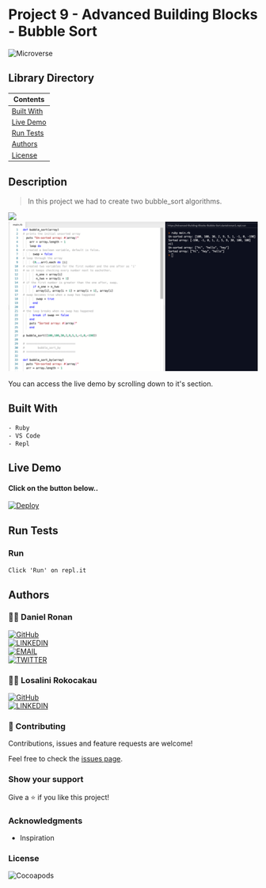 # Project 9 - Advanced Building Blocks - Bubble Sort
![Microverse](https://img.shields.io/badge/-Microverse-6F23FF?style=for-the-badge)
## Library Directory
 
| Contents        |
| ------------- |
| [Built With](#built-with) |
| [Live Demo](#live-demo) |
| [Run Tests](#run-tests) |
| [Authors](#authors) | 
| [License](#license) | 

## Description
> In this project we had to create two bubble_sort algorithms.

<img src="http://upload.wikimedia.org/wikipedia/commons/c/c8/Bubble-sort-example-300px.gif" markdown="1">
<img src="./assets/main-sc.png" alt="main screenshot of code">

You can access the live demo by scrolling down to it's section.

## Built With
```
- Ruby
- VS Code
- Repl
```

## Live Demo

#### Click on the button below..

[![Deploy](https://vercel.com/button)](https://repl.it/@DanielRonan1/Advanced-Building-Blocks-Bubble-Sort)

## Run Tests

### Run
```
Click 'Run' on repl.it
```

## Authors

### 👨‍💻 Daniel Ronan
[![GitHub](https://img.shields.io/badge/-GitHub-000?style=for-the-badge&logo=GitHub&logoColor=white)](https://github.com/DcRonan) <br>
[![LINKEDIN](https://img.shields.io/badge/-LINKEDIN-0077B5?style=for-the-badge&logo=Linkedin&logoColor=white)](https://www.linkedin.com/in/danronan10/) <br>
[![EMAIL](https://img.shields.io/badge/-EMAIL-D14836?style=for-the-badge&logo=Mail.Ru&logoColor=white)](mailto:danielconnorronan@gmail.com) <br>
[![TWITTER](https://img.shields.io/badge/-TWITTER-1DA1F2?style=for-the-badge&logo=Twitter&logoColor=white)](https://twitter.com/dc_ronan)

### 👩‍💻 Losalini Rokocakau

[![GitHub](https://img.shields.io/badge/-GitHub-000?style=for-the-badge&logo=GitHub&logoColor=white)](https://github.com/chelmerrox) <br>
[![LINKEDIN](https://img.shields.io/badge/-LINKEDIN-0077B5?style=for-the-badge&logo=Linkedin&logoColor=white)](https://www.linkedin.com/in/losalini-rokocakau)

### 🤝 Contributing

Contributions, issues and feature requests are welcome!

Feel free to check the [issues page](https://github.com/chelmerrox/bubble-sort/issues).

### Show your support

Give a ⭐️ if you like this project!

### Acknowledgments

- Inspiration

### License

![Cocoapods](https://img.shields.io/cocoapods/l/AFNetworking?color=red&style=for-the-badge)

